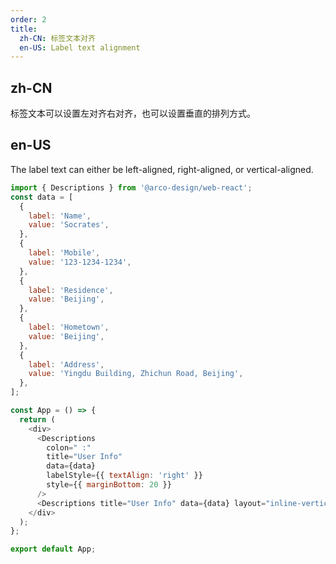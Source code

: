 ```yaml
---
order: 2
title:
  zh-CN: 标签文本对齐
  en-US: Label text alignment
---
```


## zh-CN

标签文本可以设置左对齐右对齐，也可以设置垂直的排列方式。

## en-US

The label text can either be left-aligned, right-aligned, or vertical-aligned.

```js
import { Descriptions } from '@arco-design/web-react';
const data = [
  {
    label: 'Name',
    value: 'Socrates',
  },
  {
    label: 'Mobile',
    value: '123-1234-1234',
  },
  {
    label: 'Residence',
    value: 'Beijing',
  },
  {
    label: 'Hometown',
    value: 'Beijing',
  },
  {
    label: 'Address',
    value: 'Yingdu Building, Zhichun Road, Beijing',
  },
];

const App = () => {
  return (
    <div>
      <Descriptions
        colon=" :"
        title="User Info"
        data={data}
        labelStyle={{ textAlign: 'right' }}
        style={{ marginBottom: 20 }}
      />
      <Descriptions title="User Info" data={data} layout="inline-vertical" />
    </div>
  );
};

export default App;
```
